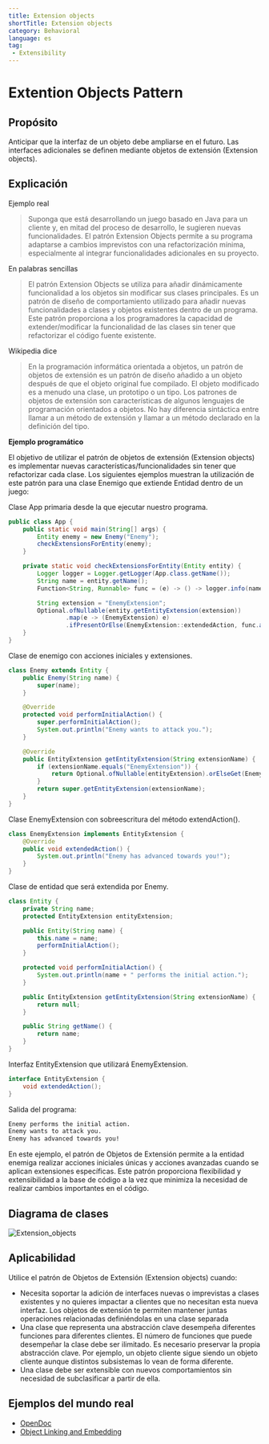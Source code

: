 ```yaml
---
title: Extension objects
shortTitle: Extension objects
category: Behavioral
language: es
tag:
 - Extensibility
---
```


# Extention Objects Pattern

## Propósito
Anticipar que la interfaz de un objeto debe ampliarse en el futuro. Las interfaces adicionales se definen mediante objetos de extensión (Extension objects).

## Explicación
Ejemplo real

> Suponga que está desarrollando un juego basado en Java para un cliente y, en mitad del proceso de desarrollo, le sugieren nuevas funcionalidades. El patrón Extension Objects permite a su programa adaptarse a cambios imprevistos con una refactorización mínima, especialmente al integrar funcionalidades adicionales en su proyecto.

En palabras sencillas

> El patrón Extension Objects se utiliza para añadir dinámicamente funcionalidad a los objetos sin modificar sus clases principales. Es un patrón de diseño de comportamiento utilizado para añadir nuevas funcionalidades a clases y objetos existentes dentro de un programa. Este patrón proporciona a los programadores la capacidad de extender/modificar la funcionalidad de las clases sin tener que refactorizar el código fuente existente.

Wikipedia dice

> En la programación informática orientada a objetos, un patrón de objetos de extensión es un patrón de diseño añadido a un objeto después de que el objeto original fue compilado. El objeto modificado es a menudo una clase, un prototipo o un tipo. Los patrones de objetos de extensión son características de algunos lenguajes de programación orientados a objetos. No hay diferencia sintáctica entre llamar a un método de extensión y llamar a un método declarado en la definición del tipo.

**Ejemplo programático**

El objetivo de utilizar el patrón de objetos de extensión (Extension objects) es implementar nuevas características/funcionalidades sin tener que refactorizar cada clase.
Los siguientes ejemplos muestran la utilización de este patrón para una clase Enemigo que extiende Entidad dentro de un juego:

Clase App primaria desde la que ejecutar nuestro programa.

```java
public class App {
    public static void main(String[] args) {
        Entity enemy = new Enemy("Enemy");
        checkExtensionsForEntity(enemy);
    }

    private static void checkExtensionsForEntity(Entity entity) {
        Logger logger = Logger.getLogger(App.class.getName());
        String name = entity.getName();
        Function<String, Runnable> func = (e) -> () -> logger.info(name + " without " + e);

        String extension = "EnemyExtension";
        Optional.ofNullable(entity.getEntityExtension(extension))
                .map(e -> (EnemyExtension) e)
                .ifPresentOrElse(EnemyExtension::extendedAction, func.apply(extension));
    }
}
```
Clase de enemigo con acciones iniciales y extensiones.

```java
class Enemy extends Entity {
    public Enemy(String name) {
        super(name);
    }

    @Override
    protected void performInitialAction() {
        super.performInitialAction();
        System.out.println("Enemy wants to attack you.");
    }

    @Override
    public EntityExtension getEntityExtension(String extensionName) {
        if (extensionName.equals("EnemyExtension")) {
            return Optional.ofNullable(entityExtension).orElseGet(EnemyExtension::new);
        }
        return super.getEntityExtension(extensionName);
    }
}
```

Clase EnemyExtension con sobreescritura del método extendAction().

```java
class EnemyExtension implements EntityExtension {
    @Override
    public void extendedAction() {
        System.out.println("Enemy has advanced towards you!");
    }
}
```

Clase de entidad que será extendida por Enemy.

```java
class Entity {
    private String name;
    protected EntityExtension entityExtension;

    public Entity(String name) {
        this.name = name;
        performInitialAction();
    }

    protected void performInitialAction() {
        System.out.println(name + " performs the initial action.");
    }

    public EntityExtension getEntityExtension(String extensionName) {
        return null;
    }

    public String getName() {
        return name;
    }
}
```
Interfaz EntityExtension que utilizará EnemyExtension.

```java
interface EntityExtension {
    void extendedAction();
}
```
Salida del programa:

```markdown
Enemy performs the initial action.
Enemy wants to attack you.
Enemy has advanced towards you!
```
En este ejemplo, el patrón de Objetos de Extensión permite a la entidad enemiga realizar acciones iniciales únicas y acciones avanzadas cuando se aplican extensiones específicas. Este patrón proporciona flexibilidad y extensibilidad a la base de código a la vez que minimiza la necesidad de realizar cambios importantes en el código.

## Diagrama de clases
![Extension_objects](./etc/extension_obj.png "Extension objects")

## Aplicabilidad
Utilice el patrón de Objetos de Extensión (Extension objects) cuando:

* Necesita soportar la adición de interfaces nuevas o imprevistas a clases existentes y no quieres impactar a clientes que no necesitan esta nueva interfaz. Los objetos de extensión te permiten mantener juntas operaciones relacionadas definiéndolas en una clase separada
* Una clase que representa una abstracción clave desempeña diferentes funciones para diferentes clientes. El número de funciones que puede desempeñar la clase debe ser ilimitado. Es necesario preservar la propia abstracción clave. Por ejemplo, un objeto cliente sigue siendo un objeto cliente aunque distintos subsistemas lo vean de forma diferente.
* Una clase debe ser extensible con nuevos comportamientos sin necesidad de subclasificar a partir de ella.

## Ejemplos del mundo real

* [OpenDoc](https://en.wikipedia.org/wiki/OpenDoc)
* [Object Linking and Embedding](https://en.wikipedia.org/wiki/Object_Linking_and_Embedding)

